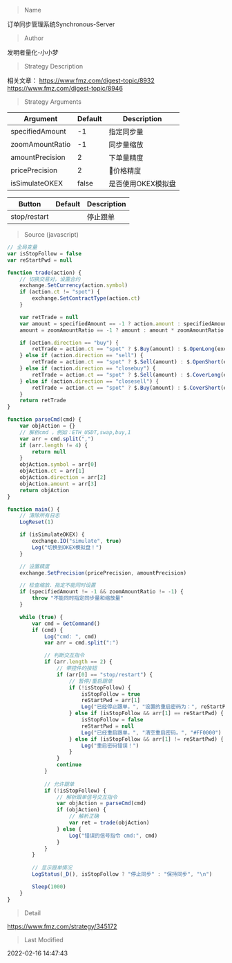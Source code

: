 
> Name

订单同步管理系统Synchronous-Server

> Author

发明者量化-小小梦

> Strategy Description

相关文章：
https://www.fmz.com/digest-topic/8932
https://www.fmz.com/digest-topic/8946

> Strategy Arguments



|Argument|Default|Description|
|----|----|----|
|specifiedAmount|-1|指定同步量|
|zoomAmountRatio|-1|同步量缩放|
|amountPrecision|2|下单量精度|
|pricePrecision|2|价格精度|
|isSimulateOKEX|false|是否使用OKEX模拟盘|




|Button|Default|Description|
|----|----|----|
|stop/restart||停止跟单|


> Source (javascript)

``` javascript
// 全局变量
var isStopFollow = false
var reStartPwd = null 

function trade(action) {
    // 切换交易对，设置合约
    exchange.SetCurrency(action.symbol)
    if (action.ct != "spot") {
        exchange.SetContractType(action.ct)        
    }    

    var retTrade = null 
    var amount = specifiedAmount == -1 ? action.amount : specifiedAmount
    amount = zoomAmountRatio == -1 ? amount : amount * zoomAmountRatio

    if (action.direction == "buy") {
        retTrade = action.ct == "spot" ? $.Buy(amount) : $.OpenLong(exchange, action.ct, amount)
    } else if (action.direction == "sell") {
    	retTrade = action.ct == "spot" ? $.Sell(amount) : $.OpenShort(exchange, action.ct, amount)
    } else if (action.direction == "closebuy") {
    	retTrade = action.ct == "spot" ? $.Sell(amount) : $.CoverLong(exchange, action.ct, amount)
    } else if (action.direction == "closesell") {
    	retTrade = action.ct == "spot" ? $.Buy(amount) : $.CoverShort(exchange, action.ct, amount)
    }
    return retTrade
}

function parseCmd(cmd) {
	var objAction = {}
	// 解析cmd ，例如：ETH_USDT,swap,buy,1
    var arr = cmd.split(",")
    if (arr.length != 4) {
    	return null 
    }
    objAction.symbol = arr[0]
    objAction.ct = arr[1]
    objAction.direction = arr[2]
    objAction.amount = arr[3]
    return objAction
}

function main() {
	// 清除所有日志
    LogReset(1)  

    if (isSimulateOKEX) {
    	exchange.IO("simulate", true)
    	Log("切换到OKEX模拟盘！")
    }

    // 设置精度
    exchange.SetPrecision(pricePrecision, amountPrecision)

    // 检查缩放、指定不能同时设置
    if (specifiedAmount != -1 && zoomAmountRatio != -1) {
    	throw "不能同时指定同步量和缩放量"
    }

    while (true) {
        var cmd = GetCommand()
        if (cmd) {
            Log("cmd: ", cmd)
            var arr = cmd.split(":")

            // 判断交互指令
            if (arr.length == 2) {
            	// 带控件的按钮
            	if (arr[0] == "stop/restart") {
            		// 暂停/重启跟单
            		if (!isStopFollow) {
            		    isStopFollow = true
            		    reStartPwd = arr[1]
            		    Log("已经停止跟单，", "设置的重启密码为：", reStartPwd, "#FF0000")
            		} else if (isStopFollow && arr[1] == reStartPwd) {
            			isStopFollow = false 
            			reStartPwd = null 
            			Log("已经重启跟单，", "清空重启密码。", "#FF0000")
            		} else if (isStopFollow && arr[1] != reStartPwd) {
            			Log("重启密码错误！")
            		}
            	}
            	continue 
            }
            
            // 允许跟单
            if (!isStopFollow) {
                // 解析跟单信号交互指令
                var objAction = parseCmd(cmd)
                if (objAction) {
            	    // 解析正确
            	    var ret = trade(objAction)
                } else {
                	Log("错误的信号指令 cmd:", cmd)
                }
            }
        }
        
        // 显示跟单情况
        LogStatus(_D(), isStopFollow ? "停止同步" : "保持同步", "\n")

        Sleep(1000)
    }
}
```

> Detail

https://www.fmz.com/strategy/345172

> Last Modified

2022-02-16 14:47:43

